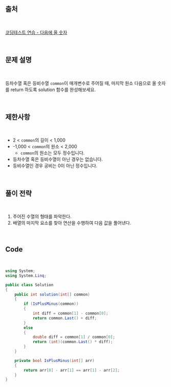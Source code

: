 ## 출처

<br>

[코딩테스트 연습 - 다음에 올 숫자](https://school.programmers.co.kr/learn/courses/30/lessons/120924)

<br>

## 문제 설명

<br>

등차수열 혹은 등비수열 `common`이 매개변수로 주어질 때, 마지막 원소 다음으로 올 숫자를 return 하도록 solution 함수를 완성해보세요.

<br>

## 제한사항

<br>

- 2 < `common`의 길이 < 1,000
- -1,000 < `common`의 원소 < 2,000
    - `common`의 원소는 모두 정수입니다.
- 등차수열 혹은 등비수열이 아닌 경우는 없습니다.
- 등비수열인 경우 공비는 0이 아닌 정수입니다.

<br>

## 풀이 전략

<br>

1. 주어진 수열의 형태를 파악한다.
2. 배열의 마지막 요소를 찾아 연산을 수행하여 다음 값을 풀어낸다.
 
<br>

## Code

<br>

```cs
using System;
using System.Linq;

public class Solution
{
    public int solution(int[] common)
    {
        if (IsPlusMinus(common))
        {
            int diff = common[1] - common[0];
            return common.Last() + diff;
        }
        else
        {
            double diff = common[1] / common[0];
            return (int)(common.Last() * diff);
        }
    }

    private bool IsPlusMinus(int[] arr)
    {
        return arr[0] - arr[1] == arr[1] - arr[2];
    }
}
```